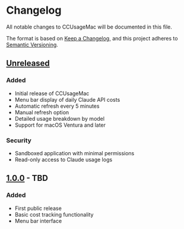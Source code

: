# Changelog

All notable changes to CCUsageMac will be documented in this file.

The format is based on [Keep a Changelog](https://keepachangelog.com/en/1.0.0/),
and this project adheres to [Semantic Versioning](https://semver.org/spec/v2.0.0.html).

## [Unreleased]

### Added
- Initial release of CCUsageMac
- Menu bar display of daily Claude API costs
- Automatic refresh every 5 minutes
- Manual refresh option
- Detailed usage breakdown by model
- Support for macOS Ventura and later

### Security
- Sandboxed application with minimal permissions
- Read-only access to Claude usage logs

## [1.0.0] - TBD

### Added
- First public release
- Basic cost tracking functionality
- Menu bar interface

[Unreleased]: https://github.com/ssss-yajima/ccusage-mac/compare/v1.0.0...HEAD
[1.0.0]: https://github.com/ssss-yajima/ccusage-mac/releases/tag/v1.0.0